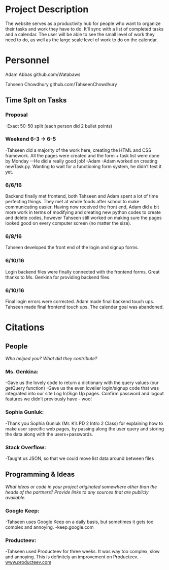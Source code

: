 # Project Description
The website serves as a productivity hub for people who want to organize their tasks and work they have to do. It’ll sync with a list of completed tasks and a calendar. The user will be able to see the small level of work they need to do, as well as the large scale level of work to do on the calendar.

# Personnel
Adam Abbas 
github.com/Watabaws

Tahseen Chowdhury
github.com/TahseenChowdhury

## Time Splt on Tasks
### Proposal
-Exact 50-50 split (each person did 2 bullet points)

### Weekend 6-3 → 6-5
-Tahseen did a majority of the work here, creating the HTML and CSS framework. All the pages were created and the form + task list were done by Monday
--He did a really good job! -Adam
-Adam worked on creating newTask.py. Wanting to wait for a functioning form system, he didn’t test it yet.

### 6/6/16
Backend finally met frontend, both Tahseen and Adam spent a lot of time perfecting things. They met at whole foods after school to make communicating easier. Having now received the front end, Adam did a bit more work in terms of modifying and creating new python codes to create and delete codes, however Tahseen still worked on making sure the pages looked good on every computer screen (no matter the size).

### 6/8/16
Tahseen developed the front end of the login and signup forms. 

### 6/10/16
Login backend files were finally connected with the frontend forms. Great thanks to Ms. Genkina for providing backend files.

### 6/10/16
Final login errors were corrected. Adam made final backend touch ups. Tahseen made final frontend touch ups. The calendar goal was abandoned.

# Citations

## People
_Who helped you? What did they contribute?_

### Ms. Genkina:
-Gave us the lovely code to return a dictionary with the query values (our getQuery function)
-Gave us the even lovelier login/signup code that was integrated into our site Log In/Sign Up pages. Confirm password and logout features we didn’t previously have - woo!

### Sophia Gunluk: 
-Thank you Sophia Gunluk (Mr. K’s PD 2 Intro 2 Class) for explaining how to make user specific web pages, by passing along the user query and storing the data along with the users+passwords.

### Stack Overflow:
-Taught us JSON, so that we could move list data around between files

## Programming & Ideas
_What ideas or code in your project originated somewhere other than the heads of the partners? Provide links to any sources that are publicly available._

### Google Keep:
-Tahseen uses Google Keep on a daily basis, but sometimes it gets too complex and annoying.
-keep.google.com

### Producteev:
-Tahseen used Producteev for three weeks. It was way too complex, slow and annoying. This is definitely an improvement on Producteev.
-www.producteev.com



